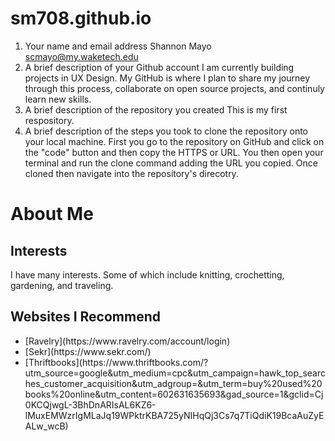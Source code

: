 # sm708.github.io
1. Your name and email address
Shannon Mayo scmayo@my.waketech.edu
2. A brief description of your Github account
I am currently building projects in UX Design. My GitHub is where I plan to share my journey through this process, collaborate on open source projects, and continuly learn new skills.
3. A brief description of the repository you created
This is my first respository.
4. A brief description of the steps you took to clone the repository onto your local machine.
First you go to the repository on GitHub and click on the "code" button and then copy the HTTPS or URL. You then open your terminal and run the clone command adding the URL you copied. Once cloned then navigate into the repository's direcotry.
# About Me
## Interests
I have many interests. Some of which include knitting, crochetting, gardening, and traveling.

## Websites I Recommend
<ul>
  <li>[Ravelry](https://www.ravelry.com/account/login)</li>
  <li>[Sekr](https://www.sekr.com/)</li>
  <li>[Thriftbooks](https://www.thriftbooks.com/?utm_source=google&utm_medium=cpc&utm_campaign=hawk_top_searches_customer_acquisition&utm_adgroup=&utm_term=buy%20used%20books%20online&utm_content=602631635693&gad_source=1&gclid=Cj0KCQjwgL-3BhDnARIsAL6KZ6-lMuxEMWzrIgMLaJq19WPktrKBA725yNIHqQj3Cs7q7TiQdiK19BcaAuZyEALw_wcB)</li>
</ul>
